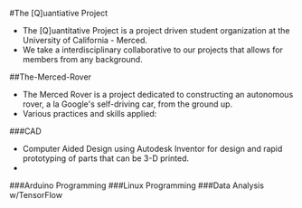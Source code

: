 #The [Q]uantiative Project
  * The [Q]uantitative Project is a project driven student organization at the University of California - Merced.
  * We take a interdisciplinary collaborative to our projects that allows for members from any background.

##The-Merced-Rover
 * The Merced Rover is a project dedicated to constructing an autonomous rover, a la Google's self-driving car, from the ground up.
 * Various practices and skills applied:
 
  ###CAD
   * Computer Aided Design using Autodesk Inventor for design and rapid prototyping of parts that can be 3-D printed.
   * 
  ###Arduino Programming
  ###Linux Programming
  ###Data Analysis w/TensorFlow

